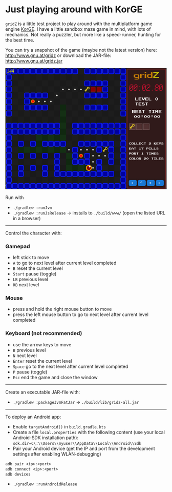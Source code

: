 # Just playing around with KorGE

`gridZ` is a little test project to play around with the multiplatform game engine [KorGE](https://korge.org/). I have a little sandbox maze game in mind, with lots of mechanics. Not really a puzzler, but more like a speed-runner, hunting for the best time.

You can try a snapshot of the game (maybe not the latest version) here:
http://www.gnu.at/gridz
or download the JAR-file:
http://www.gnu.at/gridz.jar

![Screenshot of the game](gridz.png)

Run with
- `./gradlew :runJvm`
- `./gradlew :runJsRelease` -> installs to `./build/www/` (open the listed URL in a browser)

---

Control the character with:

### Gamepad

- left stick to move
- `A` to go to next level after current level completed
- `B` reset the current level
- `Start` pause (toggle)
- `LB` previous level
- `RB` next level

### Mouse

- press and hold the right mouse button to move
- press the left mouse button to go to next level after current level completed

### Keyboard (not recommended)

- use the arrow keys to move
- `B` previous level
- `N` next level
- `Enter` reset the current level
- `Space` go to the next level after current level completed
- `P` pause (toggle)
- `Esc` end the game and close the window

---

Create an executable JAR-file with:
- `./gradlew :packageJvmFatJar` -> `./build/lib/gridz-all.jar`

---

To deploy an Android app:
- Enable `targetAndroid()` in `build.gradle.kts`
- Create a file `local.properties` with the following content (use your local Android-SDK installation path):
```sdk.dir=C\:\\Users\\myuser\\AppData\\Local\\Android\\Sdk```
- Pair your Android device (get the IP and port from the development settings after enabling WLAN-debugging)
```
adb pair <ip>:<port>
adb connect <ip>:<port>
adb devices
```
- `./gradlew :runAndroidRelease`
